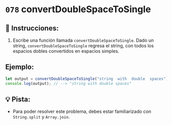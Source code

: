# `078` convertDoubleSpaceToSingle

## 📝 Instrucciones:

1. Escribe una función llamada `convertDoubleSpaceToSingle`. Dado un string, `convertDoubleSpaceToSingle` regresa el string, con todos los espacios dobles convertidos en espacios simples.

## Ejemplo:

```Javascript
let output = convertDoubleSpaceToSingle("string  with  double  spaces");
console.log(output); // --> "string with double spaces"
```

## 💡 Pista:

+ Para poder resolver este problema, debes estar familiarizado con `String.split` y `Array.join`. 